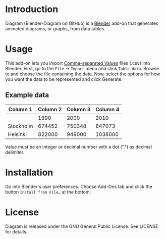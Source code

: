 # Introduction
Diagram (Blender-Diagram on GitHub) is a [Blender](http://www.blender.org/) add-on that generates animated diagrams, or graphs, from data tables.

# Usage
This add-on lets you import [Comma-separated Values](https://en.wikipedia.org/wiki/Comma-separated_values) files (.csv) into Blender. First, go to the `File` -> `Import` menu and click `Table data`. Browse to and choose the file containing the data. Now, select the options for how you want the data to be represented and click Generate.

## Example data

| Column 1 | Column 2 | Column 3 | Column 4 |
| - | - | - | - |
| | 1990 | 2000 | 2010 |
| Stockholm | 674452 | 750348 | 847073 |
| Helsinki | 822000 | 949000 | 1038000 |

Value must be an integer or decimal number with a dot (".") as decimal delimiter.

# Installation
Go into Blender's user preferences. Choose Add-Ons tab and click the button `Install from File…` at the bottom.

# License
Diagram is released under the GNU General Public License. See LICENSE for details.
